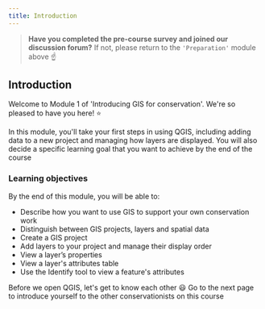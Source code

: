```yaml
---
title: Introduction
---
```


> **Have you completed the pre-course survey and joined our discussion forum?**  If not, please return to the `'Preparation'` module above :point_up:

## Introduction
Welcome to Module 1 of 'Introducing GIS for conservation'.  We're so pleased to have you here!  :star: 

In this module, you'll take your first steps in using QGIS, including adding data to a new project and managing how layers are displayed.  You will also decide a specific learning goal that you want to achieve by the end of the course

### Learning objectives
By the end of this module, you will be able to:
- Describe how you want to use GIS to support your own conservation work
- Distinguish between GIS projects, layers and spatial data
- Create a GIS project
- Add layers to your project and manage their display order
- View a layer’s properties
- View a layer's attributes table
- Use the Identify tool to view a feature's attributes

Before we open QGIS, let's get to know each other  :smiley:  Go to the next page to introduce yourself to the other conservationists on this course 

<!-- 
## Tasks
To achieve this learning objective, complete these tasks:
1. **Introduce yourself** in the community forum, and reply to someone else (**5** minutes)
2. Tell us about your **field data** (**15** minutes)
 -->

